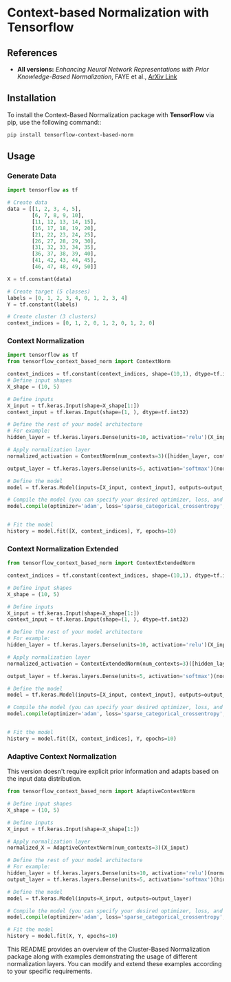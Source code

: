 # Context-based Normalization with Tensorflow


## References


- **All versions:** *Enhancing Neural Network Representations with Prior Knowledge-Based Normalization*, FAYE et al., [ArXiv Link](https://arxiv.org/abs/2403.16798)


## Installation

To install the Context-Based Normalization package with **TensorFlow** via pip, use the following command::

```bash
pip install tensorflow-context-based-norm
```

## Usage

### Generate Data

```python
import tensorflow as tf

# Create data
data = [[1, 2, 3, 4, 5],
        [6, 7, 8, 9, 10],
        [11, 12, 13, 14, 15],
        [16, 17, 18, 19, 20],
        [21, 22, 23, 24, 25],
        [26, 27, 28, 29, 30],
        [31, 32, 33, 34, 35],
        [36, 37, 38, 39, 40],
        [41, 42, 43, 44, 45],
        [46, 47, 48, 49, 50]]

X = tf.constant(data)

# Create target (5 classes)
labels = [0, 1, 2, 3, 4, 0, 1, 2, 3, 4]  
Y = tf.constant(labels)

# Create cluster (3 clusters)
context_indices = [0, 1, 2, 0, 1, 2, 0, 1, 2, 0] 
```


### Context Normalization


```python
import tensorflow as tf
from tensorflow_context_based_norm import ContextNorm

context_indices = tf.constant(context_indices, shape=(10,1), dtype=tf.int32)
# Define input shapes
X_shape = (10, 5)  

# Define inputs
X_input = tf.keras.Input(shape=X_shape[1:])  
context_input = tf.keras.Input(shape=(1, ), dtype=tf.int32) 

# Define the rest of your model architecture
# For example:
hidden_layer = tf.keras.layers.Dense(units=10, activation='relu')(X_input)

# Apply normalization layer
normalized_activation = ContextNorm(num_contexts=3)([hidden_layer, context_input])

output_layer = tf.keras.layers.Dense(units=5, activation='softmax')(normalized_activation)

# Define the model
model = tf.keras.Model(inputs=[X_input, context_input], outputs=output_layer)

# Compile the model (you can specify your desired optimizer, loss, and metrics)
model.compile(optimizer='adam', loss='sparse_categorical_crossentropy', metrics=['accuracy'])


# Fit the model
history = model.fit([X, context_indices], Y, epochs=10)
```

### Context Normalization Extended


```python
from tensorflow_context_based_norm import ContextExtendedNorm

context_indices = tf.constant(context_indices, shape=(10,1), dtype=tf.int32)

# Define input shapes
X_shape = (10, 5)  

# Define inputs
X_input = tf.keras.Input(shape=X_shape[1:])  
context_input = tf.keras.Input(shape=(1, ), dtype=tf.int32) 

# Define the rest of your model architecture
# For example:
hidden_layer = tf.keras.layers.Dense(units=10, activation='relu')(X_input)

# Apply normalization layer
normalized_activation = ContextExtendedNorm(num_contexts=3)([hidden_layer, context_input])

output_layer = tf.keras.layers.Dense(units=5, activation='softmax')(normalized_activation)

# Define the model
model = tf.keras.Model(inputs=[X_input, context_input], outputs=output_layer)

# Compile the model (you can specify your desired optimizer, loss, and metrics)
model.compile(optimizer='adam', loss='sparse_categorical_crossentropy', metrics=['accuracy'])


# Fit the model
history = model.fit([X, context_indices], Y, epochs=10)
```

### Adaptive Context Normalization

This version doesn't require explicit prior information and adapts based on the input data distribution.

```python
from tensorflow_context_based_norm import AdaptiveContextNorm

# Define input shapes
X_shape = (10, 5)  

# Define inputs
X_input = tf.keras.Input(shape=X_shape[1:])  

# Apply normalization layer
normalized_X = AdaptiveContextNorm(num_contexts=3)(X_input)

# Define the rest of your model architecture
# For example:
hidden_layer = tf.keras.layers.Dense(units=10, activation='relu')(normalized_X)
output_layer = tf.keras.layers.Dense(units=5, activation='softmax')(hidden_layer)

# Define the model
model = tf.keras.Model(inputs=X_input, outputs=output_layer)

# Compile the model (you can specify your desired optimizer, loss, and metrics)
model.compile(optimizer='adam', loss='sparse_categorical_crossentropy', metrics=['accuracy'])

# Fit the model
history = model.fit(X, Y, epochs=10)
```


This README provides an overview of the Cluster-Based Normalization package along with examples demonstrating the usage of different normalization layers. You can modify and extend these examples according to your specific requirements.